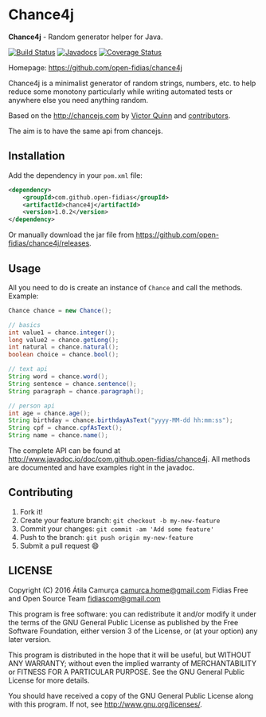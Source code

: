 # Chance4j

**Chance4j** - Random generator helper for Java.

[![Build Status](https://travis-ci.org/open-fidias/chance4j.svg?branch=master)](https://travis-ci.org/open-fidias/chance4j)
[![Javadocs](http://www.javadoc.io/badge/com.github.open-fidias/chance4j.svg)](http://www.javadoc.io/doc/com.github.open-fidias/chance4j)
[![Coverage Status](https://coveralls.io/repos/github/open-fidias/chance4j/badge.svg?branch=master)](https://coveralls.io/github/open-fidias/chance4j?branch=master)

Homepage: <https://github.com/open-fidias/chance4j>

Chance4j is a minimalist generator of random strings, numbers, etc. to
help reduce some monotony particularly while writing automated tests or
anywhere else you need anything random.

Based on the <http://chancejs.com> by [Victor Quinn](https://github.com/victorquinn) and [contributors](https://github.com/chancejs/chancejs/graphs/contributors).

The aim is to have the same api from chancejs.

## Installation

Add the dependency in your `pom.xml` file:

~~~xml
<dependency>
    <groupId>com.github.open-fidias</groupId>
    <artifactId>chance4j</artifactId>
    <version>1.0.2</version>
</dependency>
~~~

Or manually download the jar file from <https://github.com/open-fidias/chance4j/releases>.

## Usage

All you need to do is create an instance of `Chance` and call the methods. Example:

~~~java
Chance chance = new Chance();

// basics
int value1 = chance.integer();
long value2 = chance.getLong();
int natural = chance.natural();
boolean choice = chance.bool();

// text api
String word = chance.word();
String sentence = chance.sentence();
String paragraph = chance.paragraph();

// person api
int age = chance.age();
String birthday = chance.birthdayAsText("yyyy-MM-dd hh:mm:ss");
String cpf = chance.cpfAsText();
String name = chance.name();
~~~

The complete API can be found at <http://www.javadoc.io/doc/com.github.open-fidias/chance4j>.
All methods are documented and have examples right in the javadoc.

## Contributing

1. Fork it!
2. Create your feature branch: `git checkout -b my-new-feature`
3. Commit your changes: `git commit -am 'Add some feature'`
4. Push to the branch: `git push origin my-new-feature`
5. Submit a pull request :smile:

## LICENSE

Copyright (C) 2016  Átila Camurça <camurca.home@gmail.com>
Fidias Free and Open Source Team <fidiascom@gmail.com>

This program is free software: you can redistribute it and/or modify
it under the terms of the GNU General Public License as published by
the Free Software Foundation, either version 3 of the License, or
(at your option) any later version.

This program is distributed in the hope that it will be useful,
but WITHOUT ANY WARRANTY; without even the implied warranty of
MERCHANTABILITY or FITNESS FOR A PARTICULAR PURPOSE.  See the
GNU General Public License for more details.

You should have received a copy of the GNU General Public License
along with this program.  If not, see <http://www.gnu.org/licenses/>.
